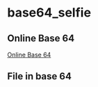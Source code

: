 # base64_selfie

## Online Base 64

<a href="https://codebeautify.org/base64-to-image-converter" target="_blank" rel="noopener noreferrer">Online Base 64</a>

## File in base 64

<a href="https://github.com/memolopezmx/base64_selfie/blob/main/fotoMiaBase64.txt" download="fotoMiaBase64"></a>

